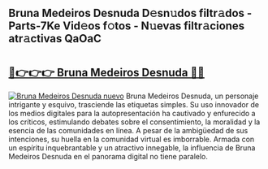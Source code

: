 ## Bruna Medeiros Desnuda D𝚎sn𝚞dos filtr𝚊dos - Parts-7Ke Vid𝚎os f𝚘tos - N𝚞evas filtr𝚊ciones atr𝚊ctivas QaOaC

# <h2><a href="http://mb37xg.tromn.icu/?c=Bruna+Medeiros+Desnuda">🔗👉👉👉 Bruna Medeiros Desnuda 🔗🔗</a></h2>

[![Bruna Medeiros Desnuda nuevo](https://i.imgur.com/pEAQMta.gif)](http://mb37xg.tromn.icu/?c=Bruna+Medeiros+Desnuda)
Bruna Medeiros Desnuda, un personaje intrigante y esquivo, trasciende las etiquetas simples. Su uso innovador de los medios digitales para la autopresentación ha cautivado y enfurecido a los críticos, estimulando debates sobre el consentimiento, la moralidad y la esencia de las comunidades en línea. A pesar de la ambigüedad de sus intenciones, su huella en la comunidad virtual es imborrable. Armada con un espíritu inquebrantable y un atractivo innegable, la influencia de Bruna Medeiros Desnuda en el panorama digital no tiene paralelo.
